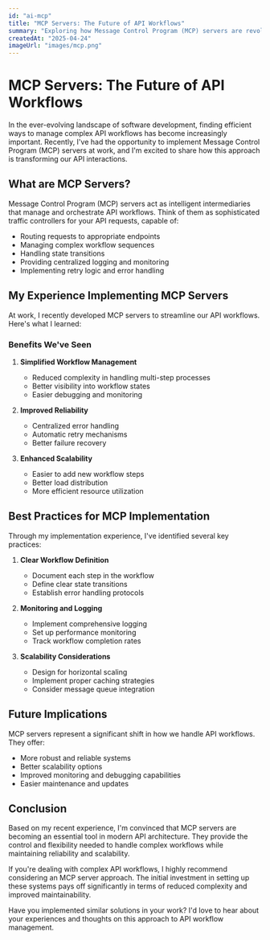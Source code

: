 ```yaml
---
id: "ai-mcp"
title: "MCP Servers: The Future of API Workflows"
summary: "Exploring how Message Control Program (MCP) servers are revolutionizing API workflows and automation through my recent experiences implementing them at work."
createdAt: "2025-04-24"
imageUrl: "images/mcp.png" 
---
```


# MCP Servers: The Future of API Workflows

In the ever-evolving landscape of software development, finding efficient ways to manage complex API workflows has become increasingly important. Recently, I've had the opportunity to implement Message Control Program (MCP) servers at work, and I'm excited to share how this approach is transforming our API interactions.

## What are MCP Servers?

Message Control Program (MCP) servers act as intelligent intermediaries that manage and orchestrate API workflows. Think of them as sophisticated traffic controllers for your API requests, capable of:

- Routing requests to appropriate endpoints
- Managing complex workflow sequences
- Handling state transitions
- Providing centralized logging and monitoring
- Implementing retry logic and error handling

## My Experience Implementing MCP Servers

At work, I recently developed MCP servers to streamline our API workflows. Here's what I learned:

### Benefits We've Seen

1. **Simplified Workflow Management**
   - Reduced complexity in handling multi-step processes
   - Better visibility into workflow states
   - Easier debugging and monitoring

2. **Improved Reliability**
   - Centralized error handling
   - Automatic retry mechanisms
   - Better failure recovery

3. **Enhanced Scalability**
   - Easier to add new workflow steps
   - Better load distribution
   - More efficient resource utilization

## Best Practices for MCP Implementation

Through my implementation experience, I've identified several key practices:

1. **Clear Workflow Definition**
   - Document each step in the workflow
   - Define clear state transitions
   - Establish error handling protocols

2. **Monitoring and Logging**
   - Implement comprehensive logging
   - Set up performance monitoring
   - Track workflow completion rates

3. **Scalability Considerations**
   - Design for horizontal scaling
   - Implement proper caching strategies
   - Consider message queue integration

## Future Implications

MCP servers represent a significant shift in how we handle API workflows. They offer:

- More robust and reliable systems
- Better scalability options
- Improved monitoring and debugging capabilities
- Easier maintenance and updates

## Conclusion

Based on my recent experience, I'm convinced that MCP servers are becoming an essential tool in modern API architecture. They provide the control and flexibility needed to handle complex workflows while maintaining reliability and scalability.

If you're dealing with complex API workflows, I highly recommend considering an MCP server approach. The initial investment in setting up these systems pays off significantly in terms of reduced complexity and improved maintainability.

Have you implemented similar solutions in your work? I'd love to hear about your experiences and thoughts on this approach to API workflow management.
